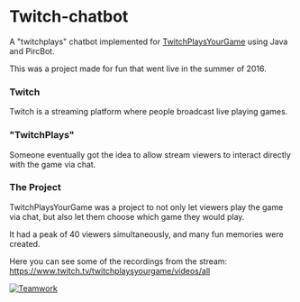 # Twitch-chatbot

A "twitchplays" chatbot implemented for [TwitchPlaysYourGame](www.twitch.tv/TwitchPlaysYourGame) using Java and PircBot.

This was a project made for fun that went live in the summer of 2016.

### Twitch
Twitch is a streaming platform where people broadcast live playing games.
### "TwitchPlays"
Someone eventually got the idea to allow stream viewers to interact directly with the game via chat.
### The Project
TwitchPlaysYourGame was a project to not only let viewers play the game via chat, but also let them choose which game they would play.

It had a peak of 40 viewers simultaneously, and many fun memories were created.

Here you can see some of the recordings from the stream: https://www.twitch.tv/twitchplaysyourgame/videos/all

[![Teamwork](https://upload.wikimedia.org/wikipedia/en/7/7d/N64_Super_Mario_64_whomp_fortress.jpg)](https://www.twitch.tv/videos/68279545)
